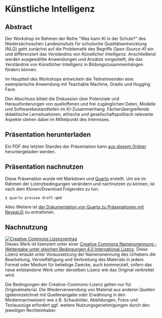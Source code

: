 # Künstliche Intelligenz

## Abstract

Der Workshop im Rahmen der Reihe "Was kann KI in der Schule?" des Niedersächsischen Landesinsituts für schulische Qualitätsentwicklung (NLQ) geht zunächst auf die Problematik des Begriffs *Open-Source-KI* ein und differenziert das Verständnis von *Künstlicher Intelligenz*. Anschließend werden ausgewählte Anwendungen und Ansätze vorgestellt, die das Verständnis von Künstlicher Intelligenz in Bildungszusammenhängen fördern können. 

Im Hauptteil des Workshops entwickeln die Teilnehmenden eine exemplarische Anwendung mit Teachable Machine, Gradio und Hugging Face. 

Den Abschluss bildet die Diskussion über Potenziale und Herausforderungen von quelloffenen und frei zugänglichen Daten, Modelle und Softwarebestandteilen im KI-Zusammenhang. Fächerübergreifende didaktische Lernsituationen, ethische und gesellschaftspolitisch relevante Aspekte stehen dabei im Mittelpunkt des Interesses.

## Präsentation herunterladen

Ein PDF des letzten Standes der Präsentation kann [aus diesem Ordner](build/) heruntergeladen werden.

## Präsentation nachnutzen

Diese Präsenation wurde mit Markdown und [Quarto](https://quarto.org/) erstellt. Um sie im Rahmen der Lizenzbedingungen verändern und nachnutzen zu können, ist nach dem Klonen/Download Folgendes zu tun:

    $ quarto preview draft.qmd

Alles Weitere ist [der Dokumentation von Quarto zu Präsenationen mit RevealJS](https://quarto.org/docs/presentations/revealjs/) zu entnehmen.

## Nachnutzung

<a rel="license" href="http://creativecommons.org/licenses/by-sa/4.0/"><img alt="Creative Commons Lizenzvertrag" style="border-width:0" src="https://i.creativecommons.org/l/by-sa/4.0/88x31.png" /></a><br />Dieses Werk ist lizenziert unter einer <a rel="license" href="http://creativecommons.org/licenses/by-sa/4.0/">Creative Commons Namensnennung - Weitergabe unter gleichen Bedingungen 4.0 International Lizenz</a>. Diese Lizenz erlaubt unter Voraussetzung der Namensnennung des Urhebers die Bearbeitung, Vervielfältigung und Verbreitung des Materials in jedem Format oder Medium für beliebige Zwecke, auch kommerziell, sofern das neue entstandene Werk unter derselben Lizenz wie das Original verbreitet wird.

Die Bedingungen der Creative-Commons-Lizenz gelten nur für Originalmaterial. Die Wiederverwendung von Material aus anderen Quellen (gekennzeichnet mit Quellenangabe oder Erwähnung in den Mediennachweisen) wie z.B. Schaubilder, Abbildungen, Fotos und Textauszüge erfordert ggf. weitere Nutzungsgenehmigungen durch den jeweiligen Rechteinhaber.


